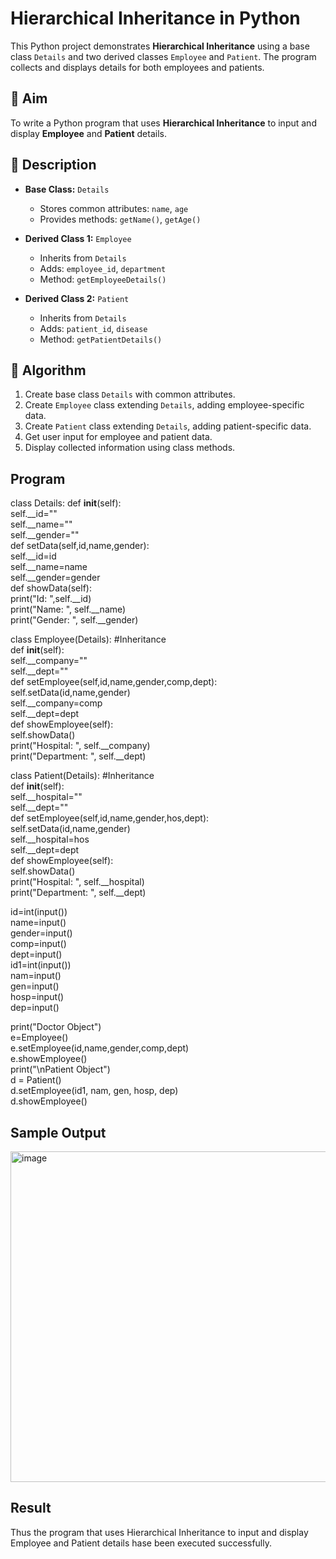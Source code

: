 # Hierarchical Inheritance in Python

This Python project demonstrates **Hierarchical Inheritance** using a base class `Details` and two derived classes `Employee` and `Patient`. The program collects and displays details for both employees and patients.

## 🎯 Aim

To write a Python program that uses **Hierarchical Inheritance** to input and display **Employee** and **Patient** details.

## 📘 Description

- **Base Class:** `Details`
  - Stores common attributes: `name`, `age`
  - Provides methods: `getName()`, `getAge()`

- **Derived Class 1:** `Employee`
  - Inherits from `Details`
  - Adds: `employee_id`, `department`
  - Method: `getEmployeeDetails()`

- **Derived Class 2:** `Patient`
  - Inherits from `Details`
  - Adds: `patient_id`, `disease`
  - Method: `getPatientDetails()`

## 🧠 Algorithm

1. Create base class `Details` with common attributes.
2. Create `Employee` class extending `Details`, adding employee-specific data.
3. Create `Patient` class extending `Details`, adding patient-specific data.
4. Get user input for employee and patient data.
5. Display collected information using class methods.

## Program
class Details:
    def __init__(self):<br>
        self.__id="<No Id>"<br>
        self.__name="<No Name>"<br>
        self.__gender="<No Gender>"<br>
    def setData(self,id,name,gender):<br>
        self.__id=id<br>
        self.__name=name<br>
        self.__gender=gender<br>
    def showData(self):<br>
        print("Id: ",self.__id)<br>
        print("Name: ", self.__name)<br>
        print("Gender: ", self.__gender)<br>

class Employee(Details): #Inheritance<br>
    def __init__(self):<br>
        self.__company="<No Company>"<br>
        self.__dept="<No Dept>"<br>
    def setEmployee(self,id,name,gender,comp,dept):<br>
        self.setData(id,name,gender)<br>
        self.__company=comp<br>
        self.__dept=dept<br>
    def showEmployee(self):<br>
        self.showData()<br>
        print("Hospital: ", self.__company)<br>
        print("Department: ", self.__dept)<br>

class Patient(Details): #Inheritance<br>
    def __init__(self):<br>
        self.__hospital="<No Hospital>"<br>
        self.__dept="<No Dept>"<br>
    def setEmployee(self,id,name,gender,hos,dept):<br>
        self.setData(id,name,gender)<br>
        self.__hospital=hos<br>
        self.__dept=dept<br>
    def showEmployee(self):<br>
        self.showData()<br>
        print("Hospital: ", self.__hospital)<br>
        print("Department: ", self.__dept)<br>

id=int(input())<br>
name=input()<br>
gender=input()<br>
comp=input()<br>
dept=input()<br>
id1=int(input())<br>
nam=input()<br>
gen=input()<br>
hosp=input()<br>
dep=input()<br>

print("Doctor Object")<br>
e=Employee()<br>
e.setEmployee(id,name,gender,comp,dept)<br>
e.showEmployee()<br>
print("\nPatient Object")<br>
d = Patient()<br>
d.setEmployee(id1, nam, gen, hosp, dep)<br>
d.showEmployee()
## Sample Output
<img width="1257" height="529" alt="image" src="https://github.com/user-attachments/assets/9e4d6031-e9ea-4278-8261-392ccd2f3f05" />

## Result


Thus the program that uses Hierarchical Inheritance to input and display Employee and Patient details hase been executed successfully.

